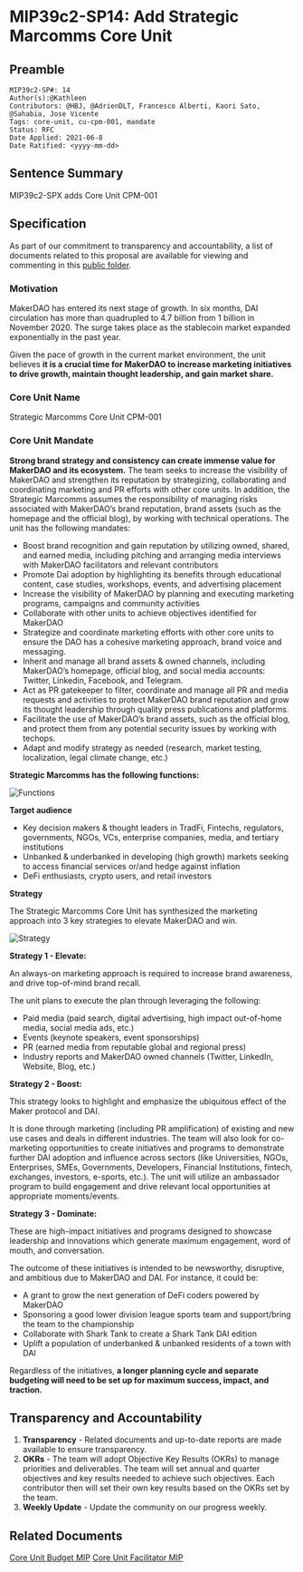 # MIP39c2-SP14: Add Strategic Marcomms Core Unit

## Preamble

```
MIP39c2-SP#: 14
Author(s):@Kathleen
Contributors: @HBJ, @AdrienDLT, Francesco Alberti, Kaori Sato, @Sahabia, Jose Vicente
Tags: core-unit, cu-cpm-001, mandate
Status: RFC
Date Applied: 2021-06-8
Date Ratified: <yyyy-mm-dd>
```

## Sentence Summary

MIP39c2-SPX adds Core Unit CPM-001

## Specification

As part of our commitment to transparency and accountability, a list of documents related to this proposal are available for viewing and commenting in this [public folder](https://drive.google.com/drive/folders/1xCys_FwCEv5oQ-GX3EMzXfdNkB7KTApK?usp=sharing).

### Motivation

MakerDAO has entered its next stage of growth. In six months, DAI circulation has more than quadrupled to 4.7 billion from 1 billion in November 2020. The surge takes place as the stablecoin market expanded exponentially in the past year.

Given the pace of growth in the current market environment, the unit believes **it is a crucial time for MakerDAO to increase marketing initiatives to drive growth, maintain thought leadership, and gain market share.**

### Core Unit Name

Strategic Marcomms Core Unit
CPM-001

### Core Unit Mandate

**Strong brand strategy and consistency can create immense value for MakerDAO and its ecosystem.** The team seeks to increase the visibility of MakerDAO and strengthen its reputation by strategizing, collaborating and coordinating marketing and PR efforts with other core units. In addition, the Strategic Marcomms assumes the responsibility of managing risks associated with MakerDAO’s brand reputation, brand assets (such as the homepage and the official blog), by working with technical operations. The unit has the following mandates:

* Boost brand recognition and gain reputation by utilizing owned, shared, and earned media, including pitching and arranging media interviews with MakerDAO facilitators and relevant contributors
* Promote Dai adoption by highlighting its benefits through educational content, case studies, workshops, events, and advertising placement
* Increase the visibility of MakerDAO by planning and executing marketing programs, campaigns and community activities
* Collaborate with other units to achieve objectives identified for MakerDAO
* Strategize and coordinate marketing efforts with other core units to ensure the DAO has a cohesive marketing approach, brand voice and messaging.
* Inherit and manage all brand assets & owned channels, including MakerDAO’s homepage, official blog, and social media accounts: Twitter, Linkedin, Facebook, and Telegram.
* Act as PR gatekeeper to filter, coordinate and manage all PR and media requests and activities to protect MakerDAO brand reputation and grow its thought leadership through quality press publications and platforms.
* Facilitate the use of MakerDAO’s brand assets, such as the official blog, and protect them from any potential security issues by working with techops.
* Adapt and modify strategy as needed (research, market testing, localization, legal climate change, etc.)

**Strategic Marcomms has the following functions:**

 ![Functions](https://github.com/makerdao/mips/blob/master/MIP39/supporting_materials/MIP39c2-SP14/functions.png)

**Target audience**

* Key decision makers & thought leaders in TradFi, Fintechs, regulators, governments, NGOs, VCs, enterprise companies, media, and tertiary institutions
* Unbanked & underbanked in developing (high growth) markets seeking to access financial services or/and hedge against inflation
* DeFi enthusiasts, crypto users, and retail investors

**Strategy**

The Strategic Marcomms Core Unit has synthesized the marketing approach into 3 key strategies to elevate MakerDAO and win.

 ![Strategy](https://github.com/makerdao/mips/blob/master/MIP39/supporting_materials/MIP39c2-SP14/strategy.png)

**Strategy 1 - Elevate:**

An always-on marketing approach is required to increase brand awareness, and drive top-of-mind brand recall.

The unit plans to execute the plan through leveraging the following:

* Paid media (paid search, digital advertising, high impact out-of-home media, social media ads, etc.)
* Events (keynote speakers, event sponsorships)
* PR (earned media from reputable global and regional press)
* Industry reports and MakerDAO owned channels (Twitter, LinkedIn, Website, Blog, etc.)

**Strategy 2 - Boost:**

This strategy looks to highlight and emphasize the ubiquitous effect of the Maker protocol and DAI.

It is done through marketing (including PR amplification) of existing and new use cases and deals in different industries. The team will also look for co-marketing opportunities to create initiatives and programs to demonstrate further DAI adoption and influence across sectors (like Universities, NGOs, Enterprises, SMEs, Governments, Developers, Financial Institutions, fintech, exchanges, investors, e-sports, etc.). The unit will utilize an ambassador program to build engagement and drive relevant local opportunities at appropriate moments/events.

**Strategy 3 - Dominate:**

These are high-impact initiatives and programs designed to showcase leadership and innovations which generate maximum engagement, word of mouth, and conversation.

The outcome of these initiatives is intended to be newsworthy, disruptive, and ambitious due to MakerDAO and DAI. For instance, it could be:

* A grant to grow the next generation of DeFi coders powered by MakerDAO
* Sponsoring a good lower division league sports team and support/bring the team to the championship
* Collaborate with Shark Tank to create a Shark Tank DAI edition
* Uplift a population of underbanked & unbanked residents of a town with DAI

Regardless of the initiatives, **a longer planning cycle and separate budgeting will need to be set up for maximum success, impact, and traction.**

## Transparency and Accountability

1. **Transparency** - Related documents and up-to-date reports are made available to ensure transparency.
2. **OKRs** - The team will adopt Objective Key Results (OKRs) to manage priorities and deliverables. The team will set annual and quarter objectives and key results needed to achieve such objectives. Each contributor then will set their own key results based on the OKRs set by the team.
3. **Weekly Update** - Update the community on our progress weekly.

## Related Documents

[Core Unit Budget MIP](https://forum.makerdao.com/t/mip40c2-spx-add-core-unit-budget-cpm-001/8618)
[Core Unit Facilitator MIP](https://forum.makerdao.com/t/mip41c4-spx-facilitator-onboarding-cpm-001/8619)
